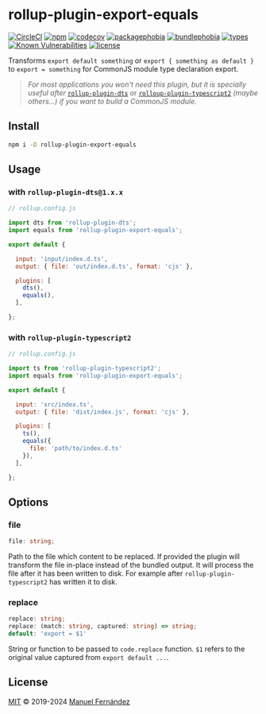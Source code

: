 # rollup-plugin-export-equals

[![CircleCI](https://circleci.com/gh/manferlo81/rollup-plugin-export-equals.svg?style=svg)](https://circleci.com/gh/manferlo81/rollup-plugin-export-equals)
[![npm](https://badgen.net/npm/v/rollup-plugin-export-equals)](https://www.npmjs.com/package/rollup-plugin-export-equals)
[![codecov](https://codecov.io/gh/manferlo81/rollup-plugin-export-equals/branch/master/graph/badge.svg)](https://codecov.io/gh/manferlo81/rollup-plugin-export-equals)
[![packagephobia](https://badgen.net/packagephobia/install/rollup-plugin-export-equals)](https://packagephobia.now.sh/result?p=rollup-plugin-export-equals)
[![bundlephobia](https://badgen.net/bundlephobia/min/rollup-plugin-export-equals)](https://bundlephobia.com/result?p=rollup-plugin-export-equals)
[![types](https://img.shields.io/npm/types/rollup-plugin-export-equals.svg)](https://github.com/microsoft/typescript)
[![Known Vulnerabilities](https://snyk.io/test/github/manferlo81/rollup-plugin-export-equals/badge.svg?targetFile=package.json)](https://snyk.io/test/github/manferlo81/rollup-plugin-export-equals?targetFile=package.json)
[![license](https://badgen.net/github/license/manferlo81/rollup-plugin-export-equals)](LICENSE)

Transforms `export default something` or `export { something as default }` to `export = something` for CommonJS module type declaration export.

> *For most applications you won't need this plugin, but it is specially useful after* [`rollup-plugin-dts`](https://github.com/Swatinem/rollup-plugin-dts) or [`rolloup-plugin-typescript2`](https://github.com/ezolenko/rollup-plugin-typescript2) *(maybe others...) if you want to build a CommonJS module.*

## Install

```bash
npm i -D rollup-plugin-export-equals
```

## Usage

### with `rollup-plugin-dts@1.x.x`

```javascript
// rollup.config.js

import dts from 'rollup-plugin-dts';
import equals from 'rollup-plugin-export-equals';

export default {

  input: 'input/index.d.ts',
  output: { file: 'out/index.d.ts', format: 'cjs' },

  plugins: [
    dts(),
    equals(),
  ],

};
```

### with `rollup-plugin-typescript2`

```javascript
// rollup.config.js

import ts from 'rollup-plugin-typescript2';
import equals from 'rollup-plugin-export-equals';

export default {

  input: 'src/index.ts',
  output: { file: 'dist/index.js', format: 'cjs' },

  plugins: [
    ts(),
    equals({
      file: 'path/to/index.d.ts'
    }),
  ],

};
```

## Options

### file

```typescript
file: string;
```

Path to the file which content to be replaced. If provided the plugin will transform the file in-place instead of the bundled output. It will process the file after it has been written to disk. For example after `rollup-plugin-typescript2` has written it to disk.

### replace

```typescript
replace: string;
replace: (match: string, captured: string) => string;
default: 'export = $1'
```

String or function to be passed to `code.replace` function. `$1` refers to the original value captured from `export default ...`.

## License

[MIT](LICENSE) &copy; 2019-2024 [Manuel Fernández](https://github.com/manferlo81)
